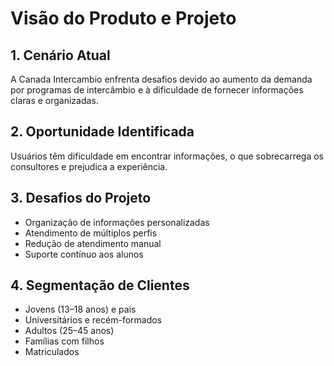 # Visão do Produto e Projeto

## 1. Cenário Atual
A Canada Intercambio enfrenta desafios devido ao aumento da demanda por programas de intercâmbio e à dificuldade de fornecer informações claras e organizadas.

## 2. Oportunidade Identificada
Usuários têm dificuldade em encontrar informações, o que sobrecarrega os consultores e prejudica a experiência.

## 3. Desafios do Projeto
- Organização de informações personalizadas
- Atendimento de múltiplos perfis
- Redução de atendimento manual
- Suporte contínuo aos alunos

## 4. Segmentação de Clientes
- Jovens (13–18 anos) e pais
- Universitários e recém-formados
- Adultos (25–45 anos)
- Famílias com filhos
- Matriculados